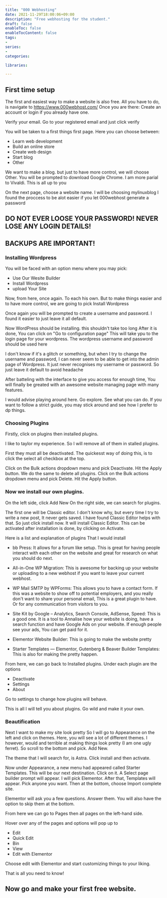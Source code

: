 ```yaml
---
title: "000 Webhosting"
date: 2021-11-29T18:00:06+09:00
description: "Free webhosting for the student."
draft: false
enableToc: false
enableTocContent: false
tags:
-
series:
-
categories:

libraries:

---
```


## First time setup

The first and easiest way to make a website is also free. All you have to do, is navigate to https://www.000webhost.com/ 
Once you are there: Create an account or login if you already have one.

Verify your email. Go to your registered email and just click verify

You will be taken to a first things first page. Here you can choose between:

* Learn web development
* Build an online store
* Create web design
* Start blog
* Other

We want to make a blog. but just to have more control, we will choose Other.
You will be prompted to download Google Chrome. I am more parial to Vivaldi.
This is all up to you

On the next page, choose a website name.
I will be choosing mylinuxblog
I found the proccess to be alot easier if you let 000webhost generate a password

## DO NOT EVER LOOSE YOUR PASSWORD! NEVER LOSE ANY LOGIN DETAILS!
## BACKUPS ARE IMPORTANT!

### Installing Wordpress

You will be faced with an option menu where you may pick:

* Use Our Wesite Builder
* Install Wordpress
* upload Your Site

Now, from here, once again. To each his own. But to make things easier
and to have more control, we are going to pick Install Wordpress

Once again you will be prompted to create a username and password.
I found it easier to just leave it all default.

Now WordPress should be installing. this shouldn't take too long
After it is done, You can click on "Go to configuration page"
This will take ypu to the login page for your wordpress.
The wordpress username and password should be used here

I don't know if it's a glitch or something, 
but when I try to change the username and password,
I can never seem to be able to get into the admin page of Wordpress.
It just never recognises my username or password.
So just leave it default to avoid headache

After batteling with the interface to give you access for enough time, You will finally be greated with an awesome website managing page with many features.

I would advise playing around here. Go explore. See what you can do. If you want to follow a strict guide, you may stick around and see how I prefer to dp things.

### Choosing Plugins

Firstly, click on plugins then installed plugins.

I like to taylor my experience. So I will remove all of them in stalled plugins.

First they must all be deactivated. The quickesst way of doing this, is to click the select all checkbox at the top.

Click on the Bulk actions dropdown menu and pick Deactivate.
Hit the Apply button. We do the same to delete all plugins.
Click on the Bulk actions dropdown menu and pick Delete.
Hit the Apply button.

### Now we install our own plugins.

On the left side, click Add New
On the right side, we can search for plugins.

The first one will be Classic editor. I don't know why, but every time I try to write a new post, It never gets saved.
I have found Classic Editor helps with that.
So just click install now. It will install Classic Editor.
This can be activated after installation is done, by clicking on Activate.

Here is a list and explanation of plugins That I would install

* bb Press: It allows for a forum like setup. This is great for having people interact with each other on the website and great for research on what you should do next.

* All-in-One WP Migration: This is awesome for backing up your website or uploading to a new webhost if you want to leave your current webhost.

* WP Mail SMTP by WPForms: This allows you to have a contact form. If this was a website to show off to potential employers, and you really don't want to share your personal email, This is a great plugin to have. Or for any communication from visitors to you.

* Site Kit by Google – Analytics, Search Console, AdSense, Speed: This is a good one. It is a tool to Annalise how your website is doing, have a search function and have Google Ads on your website. If enough people see your ads, You can get paid for it.

* Elementor Website Builder: This is going to make the website pretty

* Starter Templates — Elementor, Gutenberg & Beaver Builder Templates: This is also for making the pretty happen.

From here, we can go back to Installed plugins. Under each plugin are the options

* Deactivate
* Settings
* About

Go to settings to change how plugins will behave.

This is all I will tell you about plugins. Go wild and make it your own. 

### Beautification

Next I want to make my site look pretty
So I will go to Appearance on the left and click on themes.
Here, you will see a lot of different themes. I however, would and terrible at making things look pretty (I am one ugly ferret). So scroll to the bottom and pick. Add New.

The theme that I will search for, is Astra. Click install and then activate.

Now under Appearance, a new menu had appeared called Starter Templates. This will be our next destination.
Click on it. A Select page builder prompt will appear.
I will pick Elementor. After that, Templates will appear. Pick anyone you want. Then at the bottom, choose Import complete site.

Elementor will ask you a few questions. Answer them. You will also have the option to skip them at the bottom.

From here we can go to Pages then all pages on the left-hand side.

Hover over any of the pages and options will pop up to
* Edit
* Quick Edit
* Bin
* View
* Edit with Elementor

Choose edit with Elementor and start customizing things to your liking.

That is all you need to know! 

## Now go and make your first free website.
